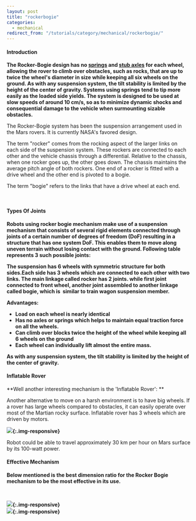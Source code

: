 ```yaml
---
layout: post
title: "rockerbogie"
categories:
  - mechanical
redirect_from: "/tutorials/category/mechanical/rockerbogie/"
---
```

#### Introduction

**The Rocker-Bogie design has no [springs][1] and [stub axles][2] for each wheel, allowing the rover to climb over obstacles, such as rocks, that are up to twice the wheel's diameter in size while keeping all six wheels on the ground. As with any suspension system, the tilt stability is limited by the height of the center of gravity. Systems using springs tend to tip more easily as the loaded side yields. The system is designed to be used at slow speeds of around 10 cm/s, so as to minimize dynamic shocks and consequential damage to the vehicle when surmounting sizable obstacles.**

The Rocker-Bogie system has been the suspension arrangement used in the Mars rovers. It is currently NASA's favored design.

The term "rocker" comes from the rocking aspect of the larger links on each side of the suspension system. These rockers are connected to each other and the vehicle chassis through a differential. Relative to the chassis, when one rocker goes up, the other goes down. The chassis maintains the average pitch angle of both rockers. One end of a rocker is fitted with a drive wheel and the other end is pivoted to a bogie.

The term "bogie" refers to the links that have a drive wheel at each end.

 

#### Types Of Joints

**Robots using rocker bogie mechanism make use of a suspension mechanism that consists of several rigid elements connected through joints of a certain number of degrees of freedom (DoF) resulting in a structure that has one system DoF. This enables them to move along uneven terrain without losing contact with the ground. Following table represents 3 such possible joints:**

**The suspension has 6 wheels with symmetric structure for both sides.Each side has 3 wheels which are connected to each other with two links. The main linkage called rocker has 2 joints. while first joint connected to front wheel, another joint assembled to another linkage called bogie, which is  similar to train wagon suspension member.**

**Advantages:**

  

* **Load on each wheel is nearly identical**
* **Has no axles or springs which helps to maintain equal traction force on all the wheels.**
* **Can climb over blocks twice the height of the wheel while keeping all 6 wheels on the ground**
* **Each wheel can individually lift almost the entire mass.**

  
**As with any suspension system, the tilt stability is limited by the height of the center of gravity.**

#### Inflatable Rover

**Well another interesting mechanism is the 'Inflatable Rover': **

Another alternative to move on a harsh environment is to have big wheels. If a rover has large wheels compared to obstacles, it can easily operate over most of the Martian rocky surface. Inflatable rover has 3 wheels which are driven by motors.

  
**![][3]{:.img-responsive}**

Robot could be able to travel approximately 30 km per hour on Mars surface by its 100-watt power.

#### Effective Mechanism

**Below mentioned is the best dimension ratio for the Rocker Bogie mechanism to be the most effective in its use.**

 

**![][4]{:.img-responsive}  
![][5]{:.img-responsive}**

[1]: http://en.wikipedia.org/wiki/Spring_(device)
[2]: http://en.wikipedia.org/wiki/Axle
[3]: /img/tutorial/mechanical/rocker/pic1.jpg
[4]: /img/tutorial/mechanical/rocker/pic2.jpg
[5]: /img/tutorial/mechanical/rocker/pic3.jpg
